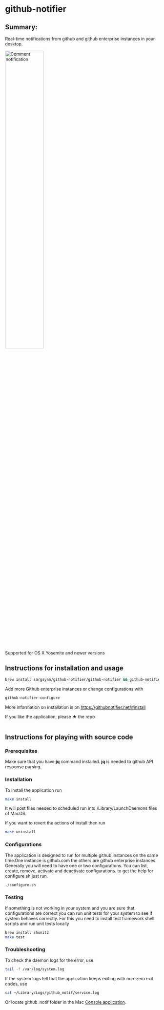 # github-notifier

## Summary:

Real-time notifications from github and github enterprise instances in your desktop.

<img src="https://github.com/sargsyan/github-notifier/blob/gh-pages/assets/images/Comment%20notification.png" alt="Comment notification" width="50%" height="50%" />

Supported for OS X Yosemite and newer versions

## Instructions for installation and usage

```sh
brew install sargsyan/github-notifier/github-notifier && github-notifier-install
```

Add more Github enterprise instances or change configurations with

```sh
github-notifier-configure
```

More information on installation is on https://githubnotifier.net/#install

If you like the application, please ★ the repo
<br/>
<br/>

## Instructions for playing with source code

### Prerequisites

Make sure that you have **jq** command installed. **jq** is needed to github API response parsing.

### Installation

To install the application run

```sh
make install
```

It will post files needed to scheduled run into /Library/LaunchDaemons files of MacOS.

If you want to revert the actions of install then run


```sh
make uninstall
```

### Configurations

The application is designed to run for multiple github instances on the same time.One instance is github.com the others are github enterprise instances.
Generally you will need to have one or two configurations. You can list, create, remove, activate and deactivate configurations. to get the help for configure.sh just run.

```sh
./configure.sh
````

### Testing

If something is not working in your system and you are sure that configurations are correct you can run unit tests for your system to see if system behaves correctly. For this you need to install test framework shell scripts and run unit tests locally

```sh
brew install shunit2
make test
```

### Troubleshooting

To check the daemon logs for the error, use

```sh
tail -f /var/log/system.log
```

If the system logs tell that the application keeps exiting with non-zero exit codes, use
```sh
cat ~/Library/Logs/github_notif/service.log
```
Or locate github_notif folder in the Mac [Console application](https://support.apple.com/guide/console/welcome/mac).
